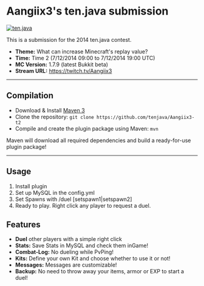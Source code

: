 Aangiix3's ten.java submission
==============================

[![ten.java](https://cdn.mediacru.sh/hu4CJqRD7AiB.svg)](https://tenjava.com/)

This is a submission for the 2014 ten.java contest.

- __Theme:__ What can increase Minecraft's replay value?
- __Time:__ Time 2 (7/12/2014 09:00 to 7/12/2014 19:00 UTC)
- __MC Version:__ 1.7.9 (latest Bukkit beta)
- __Stream URL:__ https://twitch.tv/Aangiix3

---------------------------------------

Compilation
-----------

- Download & Install [Maven 3](http://maven.apache.org/download.html)
- Clone the repository: `git clone https://github.com/tenjava/Aangiix3-t2`
- Compile and create the plugin package using Maven: `mvn`

Maven will download all required dependencies and build a ready-for-use plugin package!

---------------------------------------

Usage
-----

1. Install plugin
2. Set up MySQL in the config.yml
3. Set Spawns with /duel [setspawn1|setspawn2]
4. Ready to play. Right click any player to request a duel.

Features
-----

- **Duel** other players with a simple right click
- **Stats:** Save Stats in MySQL and check them inGame!
- **Combat-Log:** No dueling while PvPing!
- **Kits:** Define your own Kit and choose whether to use it or not!
- **Messages:** Messages are customizable!
- **Backup:** No need to throw away your items, armor or EXP to start a duel!